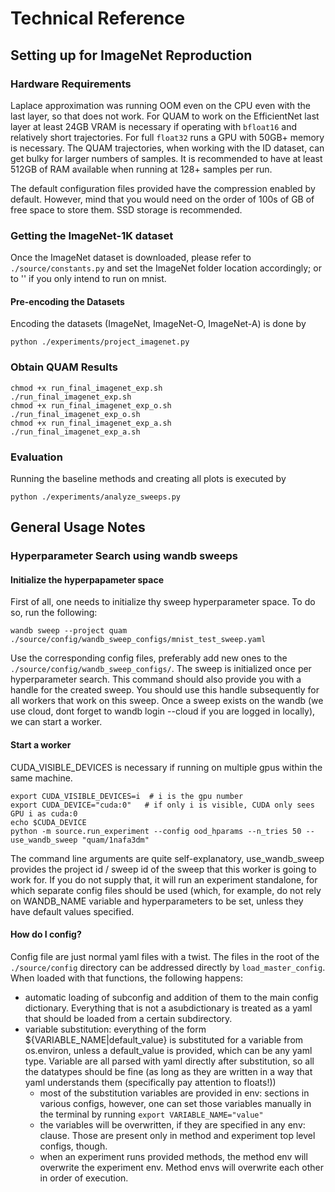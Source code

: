 # Technical Reference

## Setting up for ImageNet Reproduction
### Hardware Requirements
Laplace approximation was running OOM even on the CPU even with the last layer, so that does not work. For QUAM to work on the EfficientNet last layer at least 24GB VRAM is necessary if operating with `bfloat16` and relatively short trajectories. For full `float32` runs a GPU with 50GB+ memory is necessary. The QUAM trajectories, when working with the ID dataset, can get bulky for larger numbers of samples. It is recommended to have at least 512GB of RAM available when running at 128+ samples per run.

The default configuration files provided have the compression enabled by default. However, mind that you would need on the order of 100s of GB of free space to store them. SSD storage is recommended.

### Getting the ImageNet-1K dataset
Once the ImageNet dataset is downloaded, please refer to `./source/constants.py` and set the ImageNet folder location accordingly; or to '' if you only intend to run on mnist.

#### Pre-encoding the Datasets

Encoding the datasets (ImageNet, ImageNet-O, ImageNet-A) is done by

```commandline
python ./experiments/project_imagenet.py
```

### Obtain QUAM Results

```commandline
chmod +x run_final_imagenet_exp.sh
./run_final_imagenet_exp.sh
chmod +x run_final_imagenet_exp_o.sh
./run_final_imagenet_exp_o.sh
chmod +x run_final_imagenet_exp_a.sh
./run_final_imagenet_exp_a.sh
```

### Evaluation

Running the baseline methods and creating all plots is executed by

```commandline
python ./experiments/analyze_sweeps.py
```

## General Usage Notes
### Hyperparameter Search using wandb sweeps

#### Initialize the hyperpapameter space 

First of all, one needs to initialize thy sweep hyperparameter space. To do so, run the following:
```commandline
wandb sweep --project quam ./source/config/wandb_sweep_configs/mnist_test_sweep.yaml
```
Use the corresponding config files, preferably add new ones to the `./source/config/wandb_sweep_configs/`. 
The sweep is initialized once per hyperparameter search. This command should also provide you with a handle for the 
created sweep. You should use this handle subsequently for all workers that work on this sweep.  Once a sweep exists on 
the wandb (we use cloud, dont forget to wandb login --cloud if you are logged in locally), we can start a worker. 

#### Start a worker

CUDA_VISIBLE_DEVICES is necessary if running on multiple gpus within the same machine.

```commandline
export CUDA_VISIBLE_DEVICES=i  # i is the gpu number
export CUDA_DEVICE="cuda:0"   # if only i is visible, CUDA only sees GPU i as cuda:0
echo $CUDA_DEVICE
python -m source.run_experiment --config ood_hparams --n_tries 50 --use_wandb_sweep "quam/1nafa3dm"
```
The command line arguments are quite self-explanatory, use_wandb_sweep provides the project id / sweep id of the sweep 
that this worker is going to work for. If you do not supply that, it will run an experiment standalone, for which 
separate config files should be used (which, for example, do not rely on WANDB_NAME variable and hyperparameters to be 
set, unless they have default values specified. 

#### How do I config?

Config file are just normal yaml files with a twist. The files in the root of the `./source/config` directory can be addressed directly by `load_master_config`.
When loaded with that functions, the following happens:
- automatic loading of subconfig and addition of them to the main config dictionary. Everything that is not a asubdictionary is treated as a yaml that should be loaded from a certain subdirectory.
- variable substitution: everything of the form ${VARIABLE_NAME|default_value} is substituted for a variable from os.environ, unless a default_value is provided, which can be any yaml type. Variable are all parsed with yaml directly after substitution, so all the datatypes should be fine (as long as they are written in a way that yaml understands them (specifically pay attention to floats!))
  - most of the substitution variables are provided in env: sections in various configs, however, one can set those variables manually in the terminal by running `export VARIABLE_NAME="value"`
  - the variables will be overwritten, if they are specified in any env: clause. Those are present only in method and experiment top level configs, though.
  - when an experiment runs provided methods, the method env will overwrite the experiment env. Method envs will overwrite each other in order of execution.

